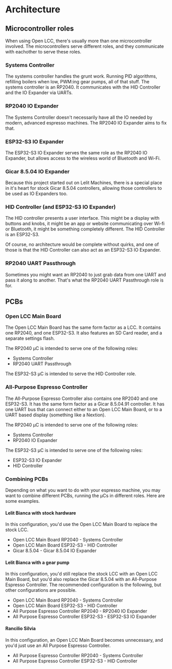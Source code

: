# Architecture

## Microcontroller roles

When using Open LCC, there's usually more than one microcontroller involved. The microcontrollers serve different roles, and they communicate with eachother to serve these roles.

### Systems Controller
The systems controller handles the grunt work. Running PID algorithms, refilling boilers when low, PWM:ing gear pumps, all of that stuff. The systems controller is an RP2040. It communicates with the HID Controller and the IO Expander via UARTs.

### RP2040 IO Expander
The Systems Controller doesn't necessarily have all the IO needed by modern, advanced espresso machines. The RP2040 IO Expander aims to fix that.

### ESP32-S3 IO Expander
The ESP32-S3 IO Expander serves the same role as the RP2040 IO Expander, but allows access to the wireless world of Bluetooth and Wi-Fi.

### Gicar 8.5.04 IO Expander
Because this project started out on Lelit Machines, there is a special place in it's heart for stock Gicar 8.5.04 controllers, allowing those controllers to be used as IO Expanders too.

### HID Controller (and ESP32-S3 IO Expander)
The HID controller presents a user interface. This might be a display with buttons and knobs, it might be an app or website communicating over Wi-fi or Bluetooth, it might be something completely different. The HID Controller is an ESP32-S3.

Of course, no architecture would be complete without quirks, and one of those is that the HID Controller can also act as an ESP32-S3 IO Expander.

### RP2040 UART Passthrough
Sometimes you might want an RP2040 to just grab data from one UART and pass it along to another. That's what the RP2040 UART Passthrough role is for.

## PCBs

### Open LCC Main Board
The Open LCC Main Board has the same form factor as a LCC. It contains one RP2040, and one ESP32-S3. It also features an SD Card reader, and a separate settings flash.

The RP2040 µC is intended to serve one of the following roles:

* Systems Controller
* RP2040 UART Passthrough

The ESP32-S3 µC is intended to serve the HID Controller role.

### All-Purpose Espresso Controller
The All-Purpose Espresso Controller also contains one RP2040 and one ESP32-S3. It has the same form factor as a Gicar 8.5.04.91 controller. It has one UART bus that can connect either to an Open LCC Main Board, or to a UART based display (something like a Nextion).

The RP2040 µC is intended to serve one of the following roles:

* Systems Controller
* RP2040 IO Expander

The ESP32-S3 µC is intended to serve one of the following roles:

* ESP32-S3 IO Expander
* HID Controller

### Combining PCBs
Depending on what you want to do with your espresso machine, you may want to combine different PCBs, running the µCs in different roles. Here are some examples.

#### Lelit Bianca with stock hardware
In this configuration, you'd use the Open LCC Main Board to replace the stock LCC.

* Open LCC Main Board RP2040 - Systems Controller
* Open LCC Main Board ESP32-S3 - HID Controller
* Gicar 8.5.04 - Gicar 8.5.04 IO Expander

#### Lelit Bianca with a gear pump
In this configuration, you'd still replace the stock LCC with an Open LCC Main Board, but you'd also replace the Gicar 8.5.04 with an All-Purpose Espresso Controller. The recommended configuration is the following, but other configurations are possible.

* Open LCC Main Board RP2040 - Systems Controller
* Open LCC Main Board ESP32-S3 - HID Controller
* All Purpose Espresso Controller RP2040 - RP2040 IO Expander
* All Purpose Espresso Controller ESP32-S3 - ESP32-S3 IO Expander

#### Rancilio Silvia

In this configuration, an Open LCC Main Board becomes unnecessary, and you'd just use an All Purpose Espresso Controller.

* All Purpose Espresso Controller RP2040 - Systems Controller
* All Purpose Espresso Controller ESP32-S3 - HID Controller